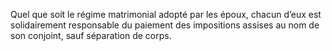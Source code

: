 Quel que soit le régime matrimonial adopté par les époux, chacun d’eux est solidairement responsable du paiement des impositions assises au nom de son conjoint, sauf séparation de corps.